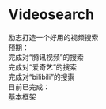 ﻿# Videosearch
励志打造一个好用的视频搜索  
预期：  
完成对“腾讯视频”的搜索  
完成对“爱奇艺”的搜索  
完成对“bilibili”的搜索  
目前已完成：  
基本框架    
